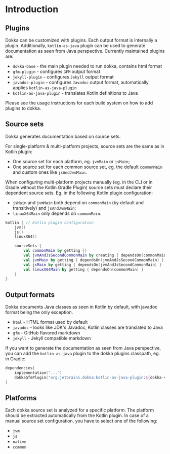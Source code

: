 # Introduction

## Plugins 
Dokka can be customized with plugins. Each output format is internally a plugin.
Additionally, `kotlin-as-java` plugin can be used to generate documentation as seen from Java perspective. 
Currently maintained plugins are:

* `dokka-base` - the main plugin needed to run dokka, contains html format
* `gfm-plugin` - configures `GFM` output format
* `jekyll-plugin` - configures `Jekyll` output format
* `javadoc-plugin` - configures `Javadoc` output format, automatically applies `kotlin-as-java-plugin` 
* `kotlin-as-java-plugin` - translates Kotlin definitions to Java 

Please see the usage instructions for each build system on how to add plugins to dokka. 

## Source sets 
Dokka generates documentation based on source sets. 

For single-platform & multi-platform projects, source sets are the same as in Kotlin plugin:

 * One source set for each platform, eg. `jvmMain` or `jsMain`;
 * One source set for each common source set, eg. the default `commonMain` and custom ones like `jsAndJvmMain`.

When configuring multi-platform projects manually (eg. in the CLI or in Gradle without the Kotlin Gradle Plugin)
source sets must declare their dependent source sets. 
Eg. in the following Kotlin plugin configuration:

* `jsMain` and `jvmMain` both depend on `commonMain` (by default and transitively) and `jsAndJvmMain`;
* `linuxX64Main` only depends on `commonMain`. 

```kotlin
kotlin { // Kotlin plugin configuration
    jvm()
    js()
    linuxX64()

    sourceSets {
        val commonMain by getting {}
        val jvmAndJsSecondCommonMain by creating { dependsOn(commonMain) }
        val jvmMain by getting { dependsOn(jvmAndJsSecondCommonMain) }
        val jsMain by getting { dependsOn(jvmAndJsSecondCommonMain) }
        val linuxX64Main by getting { dependsOn(commonMain) }
    }
}
```

## Output formats
  Dokka documents Java classes as seen in Kotlin by default, with javadoc format being the only exception.

  * `html` - HTML format used by default
  * `javadoc` - looks like JDK's Javadoc, Kotlin classes are translated to Java
  * `gfm` - GitHub flavored markdown
  * `jekyll` - Jekyll compatible markdown

If you want to generate the documentation as seen from Java perspective, you can add the `kotlin-as-java` plugin
to the dokka plugins classpath, eg. in Gradle:

```kotlin
dependencies{
    implementation("...")
    dokkaGfmPlugin("org.jetbrains.dokka:kotlin-as-java-plugin:${dokka-version}")
}
```

## Platforms

Each dokka source set is analyzed for a specific platform. The platform should be extracted automatically from the Kotlin plugin.
In case of a manual source set configuration, you have to select one of the following:

  * `jvm`
  * `js`
  * `native`
  * `common` 

